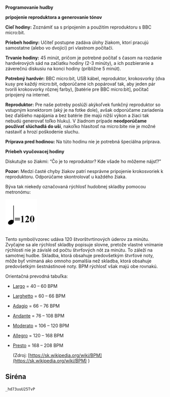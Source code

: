 **Programovanie hudby**

**pripojenie reproduktora a generovanie tónov**

**Cieľ hodiny:** Zoznámiť sa s pripojením a použitím reproduktoru s BBC micro:bit.

**Priebeh hodiny:** Učiteľ postupne zadáva úlohy žiakom, ktorí pracujú samostatne (alebo vo dvojici) pri vlastnom počítači.

**Trvanie hodiny:** 45 minút, pričom je potrebné počítať s časom na rozdanie hardvérových sád na začiatku hodiny (2-3 minúty), a ich pozbieranie a záverečnú diskusiu na konci hodiny (približne 5 minút).

**Potrebný hardvér:** BBC micro:bit, USB kábel, reproduktor, krokosvorky (dva kusy pre každý micro:bit, odporúčame ich popárovať tak, aby jeden pár tvorili krokosvorky rôznej farby), [batérie pre BBC micro:bit], počítač pripojený na internet.

**Reproduktor:** Pre naše potreby poslúži akýkoľvek funkčný reproduktor so vstupným konektorom (aký je na fotke dole), avšak odporúčame zariadenia bez ďalšieho napájania a bez batérie (tie majú nižší výkon a žiaci tak nebudú generovať toľko hluku). V žiadnom prípade **neodporúčame používať slúchadlá do uší**, nakoľko hlasitosť na micro:bite nie je možné nastaviť a hrozí poškodenie sluchu. 

**Príprava pred hodinou:** Na túto hodinu nie je potrebná špeciálna príprava.

**Priebeh vyučovacej hodiny**

Diskutujte so žiakmi: “Čo je to reproduktor? Kde všade ho môžeme nájsť?”

**Pozor:** Medzi časté chyby žiakov patrí nesprávne pripojenie krokosvoriek k reproduktoru. Odporúčame skontrolovať u každého žiaka.


Býva tak niekedy označovaná rýchlosť hudobnej skladby pomocou metronómu:

![](images/microbit-speaker-bpm.png)


Tento symbol/vzorec udáva 120 štvorštvrtinových úderov za minútu. Zvyčajne sa ale rýchlosť skladby popisuje slovne,
pretože vlastné vnímanie rýchlosti nie je závislé od počtu štvrťových nôt za minútu. To záleží na samotnej hudbe.
Skladba, ktorá obsahuje predovšetkým štvrťové noty, môže byť vnímaná ako omnoho pomalšia než skladba, ktorá obsahuje
predovšetkým šestnástinové noty. BPM rýchlosť však majú obe rovnakú.

Orientačná prevodná tabuľka:



*   [Largo](https://sk.wikipedia.org/w/index.php?title=Largo&action=edit&redlink=1) = 40 – 60 BPM
*   [Larghetto](https://sk.wikipedia.org/w/index.php?title=Larghetto&action=edit&redlink=1) = 60 – 66 BPM
*   [Adagio](https://sk.wikipedia.org/wiki/Adagio) = 66 – 76 BPM
*   [Andante](https://sk.wikipedia.org/w/index.php?title=Andante&action=edit&redlink=1) = 76 – 108 BPM
*   [Moderato](https://sk.wikipedia.org/w/index.php?title=Moderato&action=edit&redlink=1) = 106 – 120 BPM
*   [Allegro](https://sk.wikipedia.org/wiki/Allegro) = 120 – 168 BPM
*   [Presto](https://sk.wikipedia.org/w/index.php?title=Presto&action=edit&redlink=1) = 168 – 208 BPM

    (Zdroj: [https://sk.wikipedia.org/wiki/BPM](https://sk.wikipedia.org/wiki/BPM) )

## Siréna
    

```makecode
_hd73uuU25TvP
```
